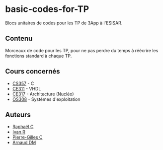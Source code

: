 
# basic-codes-for-TP

Blocs unitaires de codes pour les TP de 3App à l'ESISAR.

## Contenu

Morceaux de code pour les TP, pour ne pas perdre du temps à réécrire les fonctions
standard à chaque TP.

## Cours concernés

+ [CS357](/C) - C
+ [CE311](/VHDL) - VHDL
+ [CE317](/Archi) - Architecture (Nucléo)
+ [OS308](/OS) - Systèmes d'exploitation

## Auteurs

+ [Raphaël C](https://github.com/airCstnr)
+ [Ivan R](https://github.com/Ivan-Roger)
+ [Pierre-Gilles C](https://github.com/Nithraniel)
+ [Arnaud DM](https://github.com/arnauddm)
